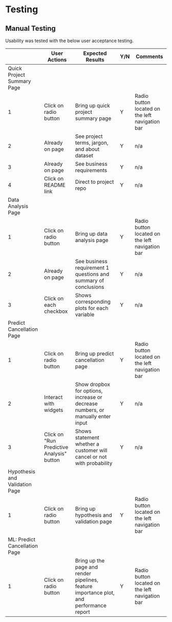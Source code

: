 # Testing

## Manual Testing

Usability was tested with the below user acceptance testing.

|     | User Actions   | Expected Results | Y/N | Comments  |
|-------------|------------------------|------------------|------|-------------|
| Quick Project Summary Page     |                        |                  |      |             |
| 1           | Click on radio button | Bring up quick project summary page | Y |   Radio button located on the left navigation bar |
| 2           | Already on page | See project terms, jargon, and about dataset | Y |  n/a  |
| 3           | Already on page | See business requirements | Y |  n/a  |
| 4           | Click on README link | Direct to project repo | Y |  n/a  |
| Data Analysis Page    |                        |                  |      |             |
| 1           | Click on radio button | Bring up data analysis page | Y |   Radio button located on the left navigation bar  |
| 2           | Already on page | See business requirement 1 questions and summary of conclusions | Y |  n/a  |
| 3           | Click on each checkbox | Shows corresponding plots for each variable | Y |  n/a  |
| Predict Cancellation Page    |                        |                  |      |             |
| 1           | Click on radio button | Bring up predict cancellation page | Y |   Radio button located on the left navigation bar  |
| 2           | Interact with widgets | Show dropbox for options, increase or decrease numbers, or manually enter input | Y |   n/a  |
| 3           | Click on "Run Predictive Analysis" button | Shows statement whether a customer will cancel or not with probability | Y |   n/a  |
| Hypothesis and Validation Page     |                        |                  |      |             |
| 1           | Click on radio button | Bring up hypothesis and validation page | Y |   Radio button located on the left navigation bar   |
| ML: Predict Cancellation Page     |                        |                  |      |             |
| 1           | Click on radio button | Bring up the page and render pipelines, feature importance plot, and performance report | Y |   Radio button located on the left navigation bar   |